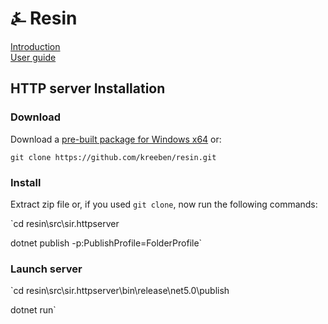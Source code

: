 # &#9084; Resin

[Introduction](https://github.com/kreeben/resin/blob/master/README.md)  
[User guide](https://github.com/kreeben/resin/blob/master/USER-GUIDE.md) 

## HTTP server Installation

### Download
 
Download a [pre-built package for Windows x64](https://github.com/kreeben/resin/releases/download/v0.4.0.5/sir.httpserver.win-x64.zip) or:

`git clone https://github.com/kreeben/resin.git`

### Install

Extract zip file or, if you used `git clone`, now run the following commands:  

`cd resin\src\sir.httpserver  

dotnet publish -p:PublishProfile=FolderProfile`

### Launch server

`cd resin\src\sir.httpserver\bin\release\net5.0\publish  

dotnet run`